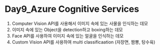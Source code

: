 # Day9_Azure Cognitive Services 

1. Computer Vision API를 사용해서 이미지 속에 있는 사물을 인식하는 데모
2. 이미지 속에 있는 Object을 detection하고 boxing하는 데모
3. Face API를 사용하여 이미지 속에 있는 얼굴을 인식하는 데모
4. Custom Vision API를 사용하여 multi classificaation (자장면, 짬뽕, 탕수육)